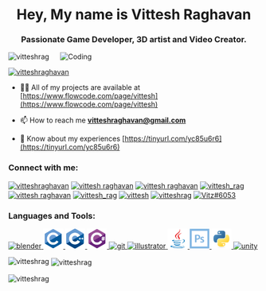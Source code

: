 <h1 align="center">Hey, My name is Vittesh Raghavan</h1>
<h3 align="center">Passionate Game Developer, 3D artist and Video Creator.</h3>

<img align="right" alt="Coding" width="400" src="https://images-cdn.newscred.com/Zz04NjA3ZjljMjQ0ODkxMWViOWRjYzU1OGJkNjI1ZjVkZA==">

<p align="left"> <img src="https://komarev.com/ghpvc/?username=vitteshrag&label=Profile%20views&color=0e75b6&style=flat" alt="vitteshrag" /> </p>

<p align="left"> <a href="https://twitter.com/vitteshraghavan" target="blank"><img src="https://img.shields.io/twitter/follow/vitteshraghavan?logo=twitter&style=for-the-badge" alt="vitteshraghavan" /></a> </p>

- 👨‍💻 All of my projects are available at [https://www.flowcode.com/page/vittesh](https://www.flowcode.com/page/vittesh)

- 📫 How to reach me **vitteshraghavan@gmail.com**

- 📄 Know about my experiences [https://tinyurl.com/yc85u6r6](https://tinyurl.com/yc85u6r6)

<h3 align="left">Connect with me:</h3>
<p align="left">
<a href="https://twitter.com/vitteshraghavan" target="blank"><img align="center" src="https://raw.githubusercontent.com/rahuldkjain/github-profile-readme-generator/master/src/images/icons/Social/twitter.svg" alt="vitteshraghavan" height="30" width="40" /></a>
<a href="https://linkedin.com/in/vittesh raghavan" target="blank"><img align="center" src="https://raw.githubusercontent.com/rahuldkjain/github-profile-readme-generator/master/src/images/icons/Social/linked-in-alt.svg" alt="vittesh raghavan" height="30" width="40" /></a>
<a href="https://fb.com/vittesh raghavan" target="blank"><img align="center" src="https://raw.githubusercontent.com/rahuldkjain/github-profile-readme-generator/master/src/images/icons/Social/facebook.svg" alt="vittesh raghavan" height="30" width="40" /></a>
<a href="https://instagram.com/vittesh_rag" target="blank"><img align="center" src="https://raw.githubusercontent.com/rahuldkjain/github-profile-readme-generator/master/src/images/icons/Social/instagram.svg" alt="vittesh_rag" height="30" width="40" /></a>
<a href="https://www.youtube.com/c/vittesh raghavan" target="blank"><img align="center" src="https://raw.githubusercontent.com/rahuldkjain/github-profile-readme-generator/master/src/images/icons/Social/youtube.svg" alt="vittesh raghavan" height="30" width="40" /></a>
<a href="https://www.codechef.com/users/vittesh_rag" target="blank"><img align="center" src="https://cdn.jsdelivr.net/npm/simple-icons@3.1.0/icons/codechef.svg" alt="vittesh_rag" height="30" width="40" /></a>
<a href="https://www.hackerrank.com/vittesh" target="blank"><img align="center" src="https://raw.githubusercontent.com/rahuldkjain/github-profile-readme-generator/master/src/images/icons/Social/hackerrank.svg" alt="vittesh" height="30" width="40" /></a>
<a href="https://www.leetcode.com/vitteshrag" target="blank"><img align="center" src="https://raw.githubusercontent.com/rahuldkjain/github-profile-readme-generator/master/src/images/icons/Social/leet-code.svg" alt="vitteshrag" height="30" width="40" /></a>
<a href="https://discord.gg/Vitz#6053" target="blank"><img align="center" src="https://raw.githubusercontent.com/rahuldkjain/github-profile-readme-generator/master/src/images/icons/Social/discord.svg" alt="Vitz#6053" height="30" width="40" /></a>
</p>

<h3 align="left">Languages and Tools:</h3>
<p align="left"> <a href="https://www.blender.org/" target="_blank" rel="noreferrer"> <img src="https://download.blender.org/branding/community/blender_community_badge_white.svg" alt="blender" width="40" height="40"/> </a> <a href="https://www.cprogramming.com/" target="_blank" rel="noreferrer"> <img src="https://raw.githubusercontent.com/devicons/devicon/master/icons/c/c-original.svg" alt="c" width="40" height="40"/> </a> <a href="https://www.w3schools.com/cpp/" target="_blank" rel="noreferrer"> <img src="https://raw.githubusercontent.com/devicons/devicon/master/icons/cplusplus/cplusplus-original.svg" alt="cplusplus" width="40" height="40"/> </a> <a href="https://www.w3schools.com/cs/" target="_blank" rel="noreferrer"> <img src="https://raw.githubusercontent.com/devicons/devicon/master/icons/csharp/csharp-original.svg" alt="csharp" width="40" height="40"/> </a> <a href="https://git-scm.com/" target="_blank" rel="noreferrer"> <img src="https://www.vectorlogo.zone/logos/git-scm/git-scm-icon.svg" alt="git" width="40" height="40"/> </a> <a href="https://www.adobe.com/in/products/illustrator.html" target="_blank" rel="noreferrer"> <img src="https://www.vectorlogo.zone/logos/adobe_illustrator/adobe_illustrator-icon.svg" alt="illustrator" width="40" height="40"/> </a> <a href="https://www.java.com" target="_blank" rel="noreferrer"> <img src="https://raw.githubusercontent.com/devicons/devicon/master/icons/java/java-original.svg" alt="java" width="40" height="40"/> </a> <a href="https://www.photoshop.com/en" target="_blank" rel="noreferrer"> <img src="https://raw.githubusercontent.com/devicons/devicon/master/icons/photoshop/photoshop-line.svg" alt="photoshop" width="40" height="40"/> </a> <a href="https://www.python.org" target="_blank" rel="noreferrer"> <img src="https://raw.githubusercontent.com/devicons/devicon/master/icons/python/python-original.svg" alt="python" width="40" height="40"/> </a> <a href="https://unity.com/" target="_blank" rel="noreferrer"> <img src="https://www.vectorlogo.zone/logos/unity3d/unity3d-icon.svg" alt="unity" width="40" height="40"/> </a> </p>

<p><img align="left" src="https://github-readme-stats.vercel.app/api/top-langs?username=vitteshrag&show_icons=true&locale=en&layout=compact" alt="vitteshrag" /></p>

<p>&nbsp;<img align="center" src="https://github-readme-stats.vercel.app/api?username=vitteshrag&show_icons=true&locale=en" alt="vitteshrag" /></p>

<p><img align="center" src="https://github-readme-streak-stats.herokuapp.com/?user=vitteshrag&" alt="vitteshrag" /></p>
